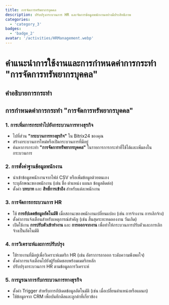 ```yaml
---
title: การจัดการทรัพยากรบุคคล
description: ปรับปรุงกระบวนการ HR และจัดการข้อมูลพนักงานอย่างมีประสิทธิภาพ
categories: 
  - 'category_3'
badges: 
  - 'badge_2'
avatar: '/activities/HRManagement.webp'
---
```

# คำแนะนำการใช้งานและการกำหนดค่าการกระทำ "การจัดการทรัพยากรบุคคล"

## คำอธิบายการกระทำ

## **การกำหนดค่าการกระทำ "การจัดการทรัพยากรบุคคล"**

### 1. การเพิ่มการกระทำไปยังกระบวนการทางธุรกิจ
- ไปที่ส่วน **"กระบวนการทางธุรกิจ"** ใน Bitrix24 ของคุณ
- สร้างกระบวนการใหม่หรือเปิดกระบวนการที่มีอยู่
- ค้นหาการกระทำ **"การจัดการทรัพยากรบุคคล"** ในรายการการกระทำที่ใช้ได้และเพิ่มลงในกระบวนการ

### 2. การตั้งค่าฐานข้อมูลพนักงาน
- นำเข้าข้อมูลพนักงานจากไฟล์ CSV หรือเพิ่มข้อมูลด้วยตนเอง
- ระบุลักษณะของพนักงาน (เช่น ชื่อ ตำแหน่ง แผนก ข้อมูลติดต่อ)
- ตั้งค่า **บทบาท** และ **สิทธิ์การเข้าถึง** สำหรับแต่ละพนักงาน

### 3. การจัดการกระบวนการ HR
- ใช้ **การอัปเดตข้อมูลอัตโนมัติ** เมื่อสถานะของพนักงานเปลี่ยนแปลง (เช่น การจ้างงาน การเลิกจ้าง)
- ตั้งค่าการแจ้งเตือนสำหรับเหตุการณ์สำคัญ (เช่น สิ้นสุดระยะทดลองงาน วันเกิด)
- เปิดใช้งาน **การปรับตัวเข้าทำงาน** และ **การออกจากงาน** เพื่อทำให้กระบวนการปรับตัวและการเลิกจ้างเป็นอัตโนมัติ

### 4. การวิเคราะห์และการปรับปรุง
- ใช้รายงานที่มีอยู่เพื่อวิเคราะห์เมตริก HR (เช่น อัตราการลาออก ระดับความพึงพอใจ)
- ตั้งค่าการแจ้งเตือนไปยังผู้รับผิดชอบพร้อมเมตริกหลัก
- ปรับปรุงกระบวนการ HR ตามข้อมูลการวิเคราะห์

### 5. การบูรณาการกับกระบวนการทางธุรกิจ
- ตั้งค่า Trigger สำหรับการอัปเดตข้อมูลอัตโนมัติ (เช่น เมื่อเปลี่ยนตำแหน่งหรือแผนก)
- ใช้ข้อมูลจาก CRM เพื่อบันทึกดีลและลูกค้าที่เกี่ยวข้อง